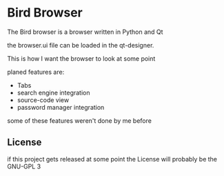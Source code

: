 <h1>Bird Browser</h1>
<p>The Bird browser is a browser written in Python and Qt</p>
<p>the browser.ui file can be loaded in the qt-designer.</p>
<p> This is how I want the browser to look at some point</p>
<p>planed features are:</p>
<ul>
<li>Tabs</li>
<li>search engine integration</li>
<li>source-code view</li>
<li>password manager integration</li>
</ul>
<p>some of these features weren't done by me before</p>
<h2>License</h2>
<p>if this project gets released at some point the License will probably be the GNU-GPL 3</p>
